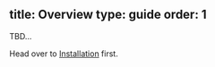 title: Overview
type: guide
order: 1
---

TBD...

Head over to [Installation](installation.html) first.

